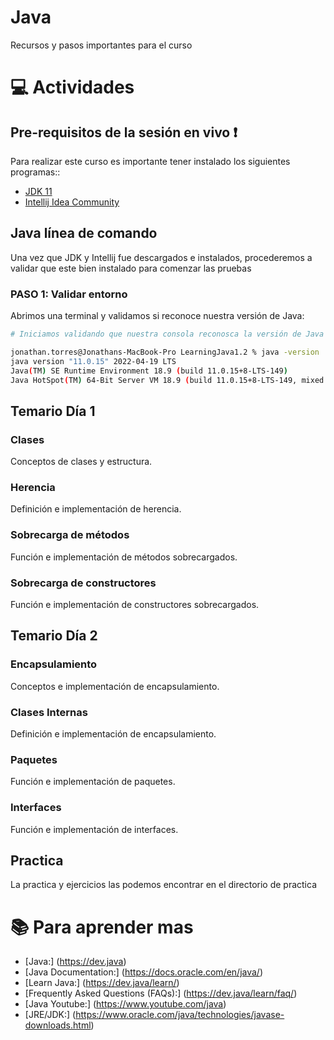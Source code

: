 # Java
Recursos y pasos importantes para el curso

# :computer:  Actividades

## Pre-requisitos de la sesión en vivo :exclamation:

Para realizar este curso es importante tener instalado los siguientes programas::
* [JDK 11](https://www.oracle.com/java/technologies/downloads/)
* [Intellij Idea Community](https://www.jetbrains.com/idea/download/#section=windows)


## Java línea de comando
Una vez que JDK y Intellij fue descargados e instalados, procederemos a validar que este bien instalado para comenzar las pruebas

### PASO 1: Validar entorno
Abrimos una terminal y validamos si reconoce nuestra versión de Java:

``` bash
# Iniciamos validando que nuestra consola reconosca la versión de Java

jonathan.torres@Jonathans-MacBook-Pro LearningJava1.2 % java -version
java version "11.0.15" 2022-04-19 LTS
Java(TM) SE Runtime Environment 18.9 (build 11.0.15+8-LTS-149)
Java HotSpot(TM) 64-Bit Server VM 18.9 (build 11.0.15+8-LTS-149, mixed mode)

```


## Temario Día 1

### Clases

Conceptos de clases y estructura.

### Herencia

Definición e implementación de herencia.

### Sobrecarga de métodos

Función e implementación de métodos sobrecargados.

### Sobrecarga de constructores

Función e implementación de constructores sobrecargados.


## Temario Día 2

### Encapsulamiento

Conceptos e implementación de encapsulamiento.

### Clases Internas

Definición e implementación de encapsulamiento.

### Paquetes

Función e implementación de paquetes.

### Interfaces

Función e implementación de interfaces.


## Practica
La practica y ejercicios las podemos encontrar en el directorio de practica



# :books: Para aprender mas
* [Java:] (https://dev.java)
* [Java Documentation:] (https://docs.oracle.com/en/java/)
* [Learn Java:] (https://dev.java/learn/)
* [Frequently Asked Questions (FAQs):] (https://dev.java/learn/faq/)
* [Java Youtube:] (https://www.youtube.com/java)
* [JRE/JDK:] (https://www.oracle.com/java/technologies/javase-downloads.html)
